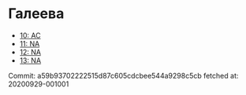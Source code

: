# Галеева
- [10: AC](10.md)
- [11: NA](11.md)
- [12: NA](12.md)
- [13: NA](13.md)

Commit: a59b93702222515d87c605cdcbee544a9298c5cb
 fetched at: 20200929-001001
